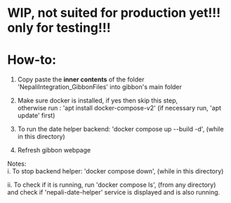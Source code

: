 # WIP, not suited for production yet!!! only for testing!!!

# How-to:
1. Copy paste the <b>inner contents</b> of the folder 'NepaliIntegration_GibbonFiles' into gibbon's main folder

2. Make sure docker is installed, if yes then skip this step, <br>
otherwise run : 'apt install docker-compose-v2' (if necessary run, 'apt update' first)

3. To run the date helper backend: 'docker compose up --build -d',  (while in this directory) <br>

4. Refresh gibbon webpage

Notes:<br>
i. To stop backend helper: 'docker compose down', (while in this directory)

ii. To check if it is running, run 'docker compose ls', (from any directory) <br>
and check if 'nepali-date-helper' service is displayed and is also running.
